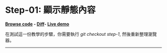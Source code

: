 # Step-01: 顯示靜態內容

**[Browse code](https://github.com/vvvvalvalval/reagent-phonecat-tutorial/blob/step-1/src/cljs/reagent_phonecat_tutorial/core.cljs#L1) - [Diff](https://github.com/vvvvalvalval/reagent-phonecat-tutorial/compare/step-0...step-1#diff-0bf18c482292a447479e4cfbf8a64631)- [Live demo](http://reagent-phonecat-tutorial.s3-website-us-east-1.amazonaws.com/step-01/)**

在測試這一份教學的步驟，你需要執行 *git checkout step-1*, 然後重新整理瀏覽器。

***
